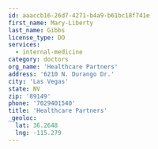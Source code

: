 ```yaml
---
id: aaaccb16-26d7-4271-b4a9-b61bc18f741e
first_name: Mary-Liberty
last_name: Gibbs
license_type: DO
services:
  - internal-medicine
category: doctors
org_name: 'Healthcare Partners'
address: '6210 N. Durango Dr.'
city: 'Las Vegas'
state: NV
zip: '89149'
phone: '7029401540'
title: 'Healthcare Partners'
_geoloc:
  lat: 36.2648
  lng: -115.279
---
```

